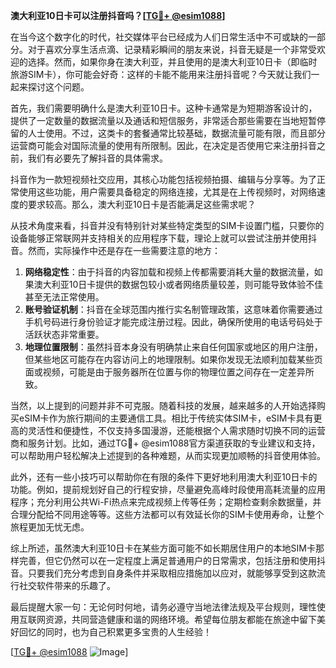 **澳大利亚10日卡可以注册抖音吗？[[TG💪+ @esim1088](https://t.me/s/esim1088)]**

在当今这个数字化的时代，社交媒体平台已经成为人们日常生活中不可或缺的一部分。对于喜欢分享生活点滴、记录精彩瞬间的朋友来说，抖音无疑是一个非常受欢迎的选择。然而，如果你身在澳大利亚，并且使用的是澳大利亚10日卡（即临时旅游SIM卡），你可能会好奇：这样的卡能不能用来注册抖音呢？今天就让我们一起来探讨这个问题。

首先，我们需要明确什么是澳大利亚10日卡。这种卡通常是为短期游客设计的，提供了一定数量的数据流量以及通话和短信服务，非常适合那些需要在当地短暂停留的人士使用。不过，这类卡的套餐通常比较基础，数据流量可能有限，而且部分运营商可能会对国际流量的使用有所限制。因此，在决定是否使用它来注册抖音之前，我们有必要先了解抖音的具体需求。

抖音作为一款短视频社交应用，其核心功能包括视频拍摄、编辑与分享等。为了正常使用这些功能，用户需要具备稳定的网络连接，尤其是在上传视频时，对网络速度的要求较高。那么，澳大利亚10日卡是否能满足这些需求呢？

从技术角度来看，抖音并没有特别针对某些特定类型的SIM卡设置门槛，只要你的设备能够正常联网并支持相关的应用程序下载，理论上就可以尝试注册并使用抖音。然而，实际操作中还是存在一些需要注意的地方：

1. **网络稳定性**：由于抖音的内容加载和视频上传都需要消耗大量的数据流量，如果澳大利亚10日卡提供的数据包较小或者网络质量较差，则可能导致体验不佳甚至无法正常使用。
2. **账号验证机制**：抖音在全球范围内推行实名制管理政策，这意味着你需要通过手机号码进行身份验证才能完成注册过程。因此，确保所使用的电话号码处于活跃状态非常重要。
3. **地理位置限制**：虽然抖音本身没有明确禁止来自任何国家或地区的用户注册，但某些地区可能存在内容访问上的地理限制。如果你发现无法顺利加载某些页面或视频，可能是由于服务器所在位置与你的物理位置之间存在一定差异所致。

当然，以上提到的问题并非不可克服。随着科技的发展，越来越多的人开始选择购买eSIM卡作为旅行期间的主要通信工具。相比于传统实体SIM卡，eSIM卡具有更高的灵活性和便捷性，不仅支持多国漫游，还能根据个人需求随时切换不同的运营商和服务计划。比如，通过TG💪+ @esim1088官方渠道获取的专业建议和支持，可以帮助用户轻松解决上述提到的各种难题，从而实现更加顺畅的抖音使用体验。

此外，还有一些小技巧可以帮助你在有限的条件下更好地利用澳大利亚10日卡的功能。例如，提前规划好自己的行程安排，尽量避免高峰时段使用高耗流量的应用程序；充分利用公共Wi-Fi热点来完成视频上传等任务；定期检查剩余数据量，并合理分配给不同用途等等。这些方法都可以有效延长你的SIM卡使用寿命，让整个旅程更加无忧无虑。

综上所述，虽然澳大利亚10日卡在某些方面可能不如长期居住用户的本地SIM卡那样完善，但它仍然可以在一定程度上满足普通用户的日常需求，包括注册和使用抖音。只要我们充分考虑到自身条件并采取相应措施加以应对，就能够享受到这款流行社交软件带来的乐趣了。

最后提醒大家一句：无论何时何地，请务必遵守当地法律法规及平台规则，理性使用互联网资源，共同营造健康和谐的网络环境。希望每位朋友都能在旅途中留下美好回忆的同时，也为自己积累更多宝贵的人生经验！

[[TG💪+ @esim1088](https://t.me/s/esim1088) ![Image](https://i.postimg.cc/4NQfJmqS/Snipaste-2025-05-13-00-14-12.png)]
